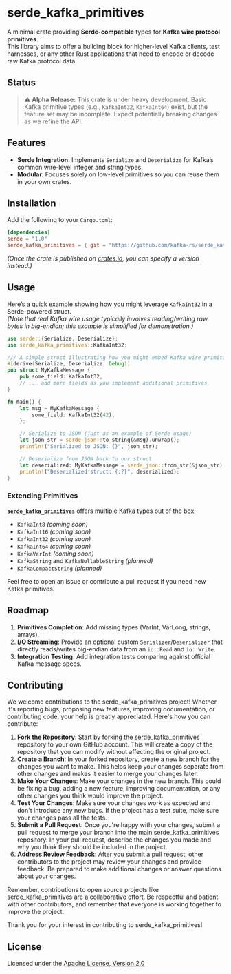 
# serde_kafka_primitives

A minimal crate providing **Serde-compatible** types for **Kafka wire protocol primitives**.  
This library aims to offer a building block for higher-level Kafka clients, test harnesses, or any other Rust applications that need to encode or decode raw Kafka protocol data.

## Status

> **⚠️ Alpha Release:** This crate is under heavy development. Basic Kafka primitive types (e.g., `KafkaInt32`, `KafkaInt64`) exist, but the feature set may be incomplete. Expect potentially breaking changes as we refine the API.

## Features

- **Serde Integration**: Implements `Serialize` and `Deserialize` for Kafka’s common wire-level integer and string types.  
- **Modular**: Focuses solely on low-level primitives so you can reuse them in your own crates.

## Installation

Add the following to your `Cargo.toml`:

```toml
[dependencies]
serde = "1.0"
serde_kafka_primitives = { git = "https://github.com/kafka-rs/serde_kafka_primitives", branch = "main" }
```
*(Once the crate is published on [crates.io](https://crates.io/), you can specify a version instead.)*

## Usage

Here’s a quick example showing how you might leverage `KafkaInt32` in a Serde-powered struct.  
*(Note that real Kafka wire usage typically involves reading/writing raw bytes in big-endian; this example is simplified for demonstration.)*

```rust
use serde::{Serialize, Deserialize};
use serde_kafka_primitives::KafkaInt32;

/// A simple struct illustrating how you might embed Kafka wire primitives.
#[derive(Serialize, Deserialize, Debug)]
pub struct MyKafkaMessage {
    pub some_field: KafkaInt32,
    // ... add more fields as you implement additional primitives
}

fn main() {
    let msg = MyKafkaMessage {
        some_field: KafkaInt32(42),
    };

    // Serialize to JSON (just as an example of Serde usage)
    let json_str = serde_json::to_string(&msg).unwrap();
    println!("Serialized to JSON: {}", json_str);

    // Deserialize from JSON back to our struct
    let deserialized: MyKafkaMessage = serde_json::from_str(&json_str).unwrap();
    println!("Deserialized struct: {:?}", deserialized);
}
```

### Extending Primitives

**`serde_kafka_primitives`** offers multiple Kafka types out of the box:
- `KafkaInt8`  *(coming soon)*  
- `KafkaInt16`  *(coming soon)*  
- `KafkaInt32`  *(coming soon)*  
- `KafkaInt64`  *(coming soon)*  
- `KafkaVarInt` *(coming soon)*  
- `KafkaString` and `KafkaNullableString` *(planned)*  
- `KafkaCompactString` *(planned)*

Feel free to open an issue or contribute a pull request if you need new Kafka primitives.

## Roadmap

1. **Primitives Completion**: Add missing types (VarInt, VarLong, strings, arrays).  
2. **I/O Streaming**: Provide an optional custom `Serializer`/`Deserializer` that directly reads/writes big-endian data from an `io::Read` and `io::Write`.  
3. **Integration Testing**: Add integration tests comparing against official Kafka message specs.  

## Contributing

We welcome contributions to the serde_kafka_primitives project! Whether it's reporting bugs, proposing new features, improving documentation, or contributing code, your help is greatly appreciated. Here's how you can contribute:

1. **Fork the Repository**: Start by forking the serde_kafka_primitives repository to your own GitHub account. This will create a copy of the repository that you can modify without affecting the original project.  
2. **Create a Branch**: In your forked repository, create a new branch for the changes you want to make. This helps keep your changes separate from other changes and makes it easier to merge your changes later.  
3. **Make Your Changes**: Make your changes in the new branch. This could be fixing a bug, adding a new feature, improving documentation, or any other changes you think would improve the project.  
4. **Test Your Changes**: Make sure your changes work as expected and don't introduce any new bugs. If the project has a test suite, make sure your changes pass all the tests.  
5. **Submit a Pull Request**: Once you're happy with your changes, submit a pull request to merge your branch into the main serde_kafka_primitives repository. In your pull request, describe the changes you made and why you think they should be included in the project.  
6. **Address Review Feedback**: After you submit a pull request, other contributors to the project may review your changes and provide feedback. Be prepared to make additional changes or answer questions about your changes.

Remember, contributions to open source projects like serde_kafka_primitives are a collaborative effort. Be respectful and patient with other contributors, and remember that everyone is working together to improve the project.

Thank you for your interest in contributing to serde_kafka_primitives!

## License

Licensed under the [Apache License, Version 2.0](LICENSE)  

